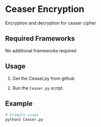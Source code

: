 # Ceaser Encryption

Encryption and decryption for ceaser cipher


## Required Frameworks

No additional frameworks required

## Usage

1. Get the Ceaser.py from github

2. Run the `Ceaser.py` script.

## Example

```bash
# Example usage
python3 Ceaser.py
